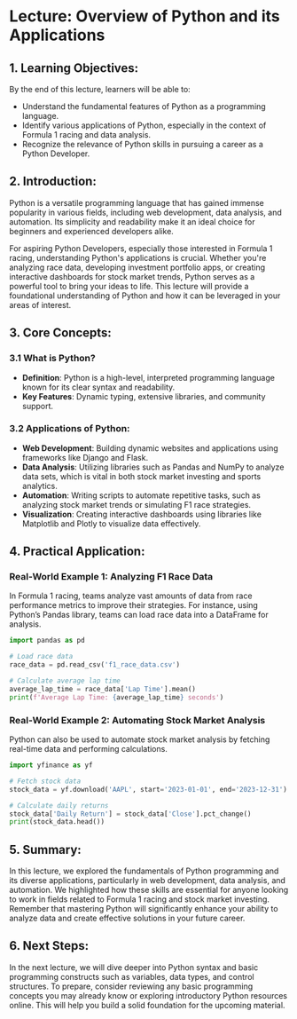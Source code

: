 # Lecture: Overview of Python and its Applications

## 1. Learning Objectives:
By the end of this lecture, learners will be able to:
- Understand the fundamental features of Python as a programming language.
- Identify various applications of Python, especially in the context of Formula 1 racing and data analysis.
- Recognize the relevance of Python skills in pursuing a career as a Python Developer.

## 2. Introduction:
Python is a versatile programming language that has gained immense popularity in various fields, including web development, data analysis, and automation. Its simplicity and readability make it an ideal choice for beginners and experienced developers alike. 

For aspiring Python Developers, especially those interested in Formula 1 racing, understanding Python's applications is crucial. Whether you're analyzing race data, developing investment portfolio apps, or creating interactive dashboards for stock market trends, Python serves as a powerful tool to bring your ideas to life. This lecture will provide a foundational understanding of Python and how it can be leveraged in your areas of interest.

## 3. Core Concepts:
### 3.1 What is Python?
- **Definition**: Python is a high-level, interpreted programming language known for its clear syntax and readability.
- **Key Features**: Dynamic typing, extensive libraries, and community support.

### 3.2 Applications of Python:
- **Web Development**: Building dynamic websites and applications using frameworks like Django and Flask.
- **Data Analysis**: Utilizing libraries such as Pandas and NumPy to analyze data sets, which is vital in both stock market investing and sports analytics.
- **Automation**: Writing scripts to automate repetitive tasks, such as analyzing stock market trends or simulating F1 race strategies.
- **Visualization**: Creating interactive dashboards using libraries like Matplotlib and Plotly to visualize data effectively.

## 4. Practical Application:
### Real-World Example 1: Analyzing F1 Race Data
In Formula 1 racing, teams analyze vast amounts of data from race performance metrics to improve their strategies. For instance, using Python’s Pandas library, teams can load race data into a DataFrame for analysis.

```python
import pandas as pd

# Load race data
race_data = pd.read_csv('f1_race_data.csv')

# Calculate average lap time
average_lap_time = race_data['Lap Time'].mean()
print(f'Average Lap Time: {average_lap_time} seconds')
```

### Real-World Example 2: Automating Stock Market Analysis
Python can also be used to automate stock market analysis by fetching real-time data and performing calculations.

```python
import yfinance as yf

# Fetch stock data
stock_data = yf.download('AAPL', start='2023-01-01', end='2023-12-31')

# Calculate daily returns
stock_data['Daily Return'] = stock_data['Close'].pct_change()
print(stock_data.head())
```

## 5. Summary:
In this lecture, we explored the fundamentals of Python programming and its diverse applications, particularly in web development, data analysis, and automation. We highlighted how these skills are essential for anyone looking to work in fields related to Formula 1 racing and stock market investing. Remember that mastering Python will significantly enhance your ability to analyze data and create effective solutions in your future career.

## 6. Next Steps:
In the next lecture, we will dive deeper into Python syntax and basic programming constructs such as variables, data types, and control structures. To prepare, consider reviewing any basic programming concepts you may already know or exploring introductory Python resources online. This will help you build a solid foundation for the upcoming material.